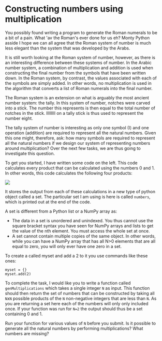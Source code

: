 # Constructing numbers using multiplication

You possibly found writing a program to generate the Roman numerals to be a bit of a pain.  What 'av the Roman's ever done for us eh? Monty Python asside I hope we can all agree that the Roman system of number is much less elegant than the system that was developed by the Arabs.  

It is still worth looking at the Roman system of number, however, as there is an interesting difference between these systems of number.  In the Arabic number system, a combination of multiplication and addition is used when constructing the final number from the symbols that have been written down.  In the Roman system, by contrast, the values associated with each of the symbols are simply added.  In other words, no multiplication is used in the algorithm that converts a list of Roman numerals into the final number.

The Roman system is an extension on what is arguably the most ancient number system: the tally.  In this system of number, notches were carved into a stick.  The number this represents is then equal to the total number of notches in the stick.   IIIIIIII on a tally stick is thus used to represent the number eight.  

The tally system of number is interesting as only one symbol (I) and one operation (addition) are required to represent all the natural numbers.  Given this one might, therefore, ask: how many symbols are required to represent all the natural numbers if we design our system of representing numbers around multiplication?  Over the next few tasks, we are thus going to investigate this question.   

To get you started, I have written some code on the left. This code calculates every product that can be calculated using the numbers 0 and 1.  In other words, this code calculates the following four products:

![](https://render.githubusercontent.com/render/math?math=0\times\0\qquad\0\times\1\qquad\1\times\0\qquad\1\times\1)

It stores the output from each of these calculations in a new type of python object called a set.  The particular set I am using is here is called `numbers`, which is printed out at the end of the code.

A set is different from a Python list or a NumPy array as:

- The data in a set is unordered and unindexed.  You thus cannot use the square bracket syntax you have seen for NumPy arrays and lists to get the value of the nth element.  You must access the whole set at once.
- A set cannot contain multiple copies of the same object.  In other words, while you can have a NumPy array that has all N>0 elements that are all equal to zero, you will only ever have one zero in a set.

To create a called myset and add a 2 to it you use commands like these ones:

````
myset = {}
myset.add(2)
```` 

To complete the task, I would like you to write a function called `genMultiplications` which takes a single integer `N` as input.  This function should then return the set of numbers that can be constructed by taking all `N`x`N` possible products of the `N` non-negative integers that are less than `N`.  As you are returning a set here each of the numbers will only only included once.  If your function was run for `N=2` the output should thus be a set containing 0 and 1.

Run your function for various values of `N` before you submit.  Is it possible to generate all the natural numbers by performing multiplications?  What numbers are missing?
